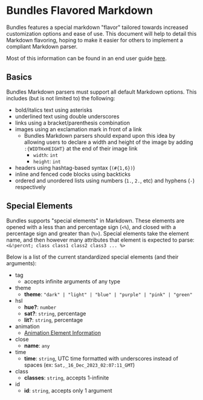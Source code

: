 # Bundles Flavored Markdown

Bundles features a special markdown "flavor" tailored towards increased customization options and ease of use. This document will help to detail this Markdown flavoring, hoping to make it easier for others to implement a compliant Markdown parser.

Most of this information can be found in an end user guide [here](https://sentrytwo.com/pub/markdown).

## Basics

Bundles Markdown parsers must support all default Markdown options. This includes (but is not limited to) the following:

- bold/italics text using asterisks
- underlined text using double underscores
- links using a bracket/parenthesis combination
- images using an exclamation mark in front of a link
    - Bundles Markdown parsers should expand upon this idea by allowing users to declare a width and height of the image by adding `:{WIDTHxHEIGHT}` at the end of their image link
        - `width`: `int`
        - `height`: `int`
- headers using hashtag-based syntax (`(#{1,6})`)
- inline and fenced code blocks using backticks
- ordered and unordered lists using numbers (`1.`, `2.`, etc) and hyphens (`-`) respectively

## Special Elements

Bundles supports "special elements" in Markdown. These elements are opened with a less than and percentage sign (`<%`), and closed with a percentage sign and greater than (`%>`). Special elements take the element name, and then however many attributes that element is expected to parse: `<&!percnt; class class1 class2 class3 ... %>`

Below is a list of the current standardized special elements (and their arguments):

- tag
    - accepts infinite arguments of any type
- theme
    - **theme**: `"dark" | "light" | "blue" | "purple" | "pink" | "green"`
- hsl
    - **hue?**: `number`
    - **sat?**: `string`, percentage
    - **lit?**: `string`, percentage
- animation
    - [Animation Element Information](https://sentrytwo.com/paste/doc/what#animations)
- close
    - **name**: `any`
- time
    - **time**: `string`, UTC time formatted with underscores instead of spaces (ex: `Sat,_16_Dec_2023_02:07:11_GMT`)
- class
    - **classes**: `string`, accepts 1-infinite
- id
    - **id**: `string`, accepts only 1 argument
